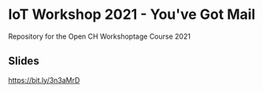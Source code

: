 # IoT Workshop 2021 - You've Got Mail

Repository for the Open CH Workshoptage Course 2021

## Slides

https://bit.ly/3n3aMrD
